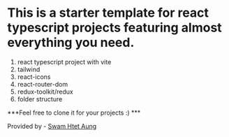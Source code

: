 # This is a starter template for react typescript projects featuring almost everything you need.

1. react typescript project with vite
2. tailwind
3. react-icons
4. react-router-dom
5. redux-toolkit/redux
6. folder structure

***Feel free to clone it for your projects :) ***    

Provided by - [Swam Htet Aung](https://github.com/swamhtetaung8)
          
